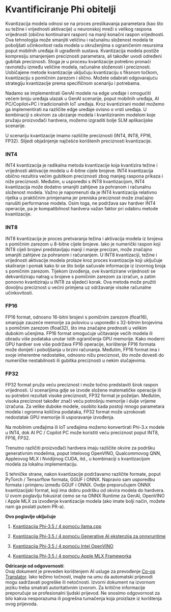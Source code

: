 <!--
CO_OP_TRANSLATOR_METADATA:
{
  "original_hash": "d658062de70b131ef4c0bff69b5fc70e",
  "translation_date": "2025-07-16T21:50:58+00:00",
  "source_file": "md/01.Introduction/04/QuantifyingPhi.md",
  "language_code": "hr"
}
-->
# **Kvantificiranje Phi obitelji**

Kvantizacija modela odnosi se na proces preslikavanja parametara (kao što su težine i vrijednosti aktivacije) u neuronskoj mreži s velikog raspona vrijednosti (obično kontinuirani raspon) na manji konačni raspon vrijednosti. Ova tehnologija može smanjiti veličinu i računalnu složenost modela te poboljšati učinkovitost rada modela u okruženjima s ograničenim resursima poput mobilnih uređaja ili ugrađenih sustava. Kvantizacija modela postiže kompresiju smanjenjem preciznosti parametara, ali također uvodi određeni gubitak preciznosti. Stoga je u procesu kvantizacije potrebno pronaći ravnotežu između veličine modela, računalne složenosti i preciznosti. Uobičajene metode kvantizacije uključuju kvantizaciju s fiksnom točkom, kvantizaciju s pomičnim zarezom i slično. Možete odabrati odgovarajuću strategiju kvantizacije prema specifičnom scenariju i potrebama.

Nadamo se implementirati GenAI modele na edge uređaje i omogućiti većem broju uređaja ulazak u GenAI scenarije, poput mobilnih uređaja, AI PC/Copilot+PC i tradicionalnih IoT uređaja. Kroz kvantizirani model možemo ga implementirati na različite edge uređaje ovisno o vrsti uređaja. U kombinaciji s okvirom za ubrzanje modela i kvantiziranim modelom koje pružaju proizvođači hardvera, možemo izgraditi bolje SLM aplikacijske scenarije.

U scenariju kvantizacije imamo različite preciznosti (INT4, INT8, FP16, FP32). Slijedi objašnjenje najčešće korištenih preciznosti kvantizacije.

### **INT4**

INT4 kvantizacija je radikalna metoda kvantizacije koja kvantizira težine i vrijednosti aktivacije modela u 4-bitne cijele brojeve. INT4 kvantizacija obično rezultira većim gubitkom preciznosti zbog manjeg raspona prikaza i niže preciznosti. Međutim, u usporedbi s INT8 kvantizacijom, INT4 kvantizacija može dodatno smanjiti zahtjeve za pohranom i računalnu složenost modela. Važno je napomenuti da je INT4 kvantizacija relativno rijetka u praktičnim primjenama jer preniska preciznost može značajno narušiti performanse modela. Osim toga, ne podržava sav hardver INT4 operacije, pa je kompatibilnost hardvera važan faktor pri odabiru metode kvantizacije.

### **INT8**

INT8 kvantizacija je proces pretvaranja težina i aktivacija modela iz brojeva s pomičnim zarezom u 8-bitne cijele brojeve. Iako je numerički raspon koji INT8 cijeli brojevi predstavljaju manji i manje precizan, može značajno smanjiti zahtjeve za pohranom i računanjem. U INT8 kvantizaciji, težine i vrijednosti aktivacije modela prolaze kroz proces kvantizacije koji uključuje skaliranje i pomak kako bi se što bolje sačuvale informacije iz izvornog broja s pomičnim zarezom. Tijekom izvođenja, ove kvantizirane vrijednosti se dekvantiziraju natrag u brojeve s pomičnim zarezom za izračun, a zatim ponovno kvantiziraju u INT8 za sljedeći korak. Ova metoda može pružiti dovoljnu preciznost u većini primjena uz održavanje visoke računalne učinkovitosti.

### **FP16**

FP16 format, odnosno 16-bitni brojevi s pomičnim zarezom (float16), smanjuje zauzeće memorije za polovicu u usporedbi s 32-bitnim brojevima s pomičnim zarezom (float32), što ima značajne prednosti u velikim dubokim učenjima. FP16 format omogućuje učitavanje većih modela ili obradu više podataka unutar istih ograničenja GPU memorije. Kako moderni GPU hardver sve više podržava FP16 operacije, korištenje FP16 formata može donijeti i poboljšanja u brzini računanja. Međutim, FP16 format ima i svoje inherentne nedostatke, odnosno nižu preciznost, što može dovesti do numeričke nestabilnosti ili gubitka preciznosti u nekim slučajevima.

### **FP32**

FP32 format pruža veću preciznost i može točno predstaviti širok raspon vrijednosti. U scenarijima gdje se izvode složene matematičke operacije ili su potrebni rezultati visoke preciznosti, FP32 format je poželjan. Međutim, visoka preciznost također znači veću potrošnju memorije i dulje vrijeme izračuna. Za velike duboke modele, osobito kada postoji mnogo parametara modela i ogromna količina podataka, FP32 format može uzrokovati nedostatak GPU memorije ili usporavanje izvođenja.

Na mobilnim uređajima ili IoT uređajima možemo konvertirati Phi-3.x modele u INT4, dok AI PC / Copilot PC može koristiti veću preciznost poput INT8, FP16, FP32.

Trenutno različiti proizvođači hardvera imaju različite okvire za podršku generativnim modelima, poput Intelovog OpenVINO, Qualcommovog QNN, Appleovog MLX i Nvidijinog CUDA, itd., u kombinaciji s kvantizacijom modela za lokalnu implementaciju.

S tehničke strane, nakon kvantizacije podržavamo različite formate, poput PyTorch / Tensorflow formata, GGUF i ONNX. Napravio sam usporedbu formata i primjenu između GGUF i ONNX. Ovdje preporučujem ONNX kvantizacijski format, koji ima dobru podršku od okvira modela do hardvera. U ovom poglavlju fokusirat ćemo se na ONNX Runtime za GenAI, OpenVINO i Apple MLX za izvođenje kvantizacije modela (ako imate bolji način, možete nam ga poslati putem PR-a).

**Ovo poglavlje uključuje**

1. [Kvantizacija Phi-3.5 / 4 pomoću llama.cpp](./UsingLlamacppQuantifyingPhi.md)

2. [Kvantizacija Phi-3.5 / 4 pomoću Generative AI ekstenzija za onnxruntime](./UsingORTGenAIQuantifyingPhi.md)

3. [Kvantizacija Phi-3.5 / 4 pomoću Intel OpenVINO](./UsingIntelOpenVINOQuantifyingPhi.md)

4. [Kvantizacija Phi-3.5 / 4 pomoću Apple MLX Frameworka](./UsingAppleMLXQuantifyingPhi.md)

**Odricanje od odgovornosti**:  
Ovaj dokument je preveden korištenjem AI usluge za prevođenje [Co-op Translator](https://github.com/Azure/co-op-translator). Iako težimo točnosti, imajte na umu da automatski prijevodi mogu sadržavati pogreške ili netočnosti. Izvorni dokument na izvornom jeziku treba smatrati autoritativnim izvorom. Za kritične informacije preporučuje se profesionalni ljudski prijevod. Ne snosimo odgovornost za bilo kakva nesporazuma ili pogrešna tumačenja koja proizlaze iz korištenja ovog prijevoda.